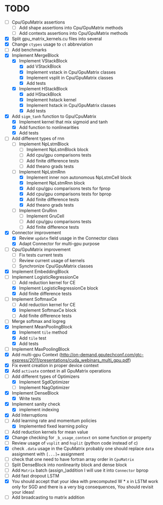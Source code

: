 # TODO

- [ ] Cpu/GpuMatrix assertions
    - [ ] Add shape assertions into Cpu/GpuMatrix methods
    - [ ] Add contexts assertions into Cpu/GpuMatrix methods
- [x] Split gpu_matrix_kernels.cu files into several
- [x] Change `ctypes` usage to `ct` abbreviation
- [ ] Add benchmarks
- [x] Implement MergeBlock
    - [x] Implement VStackBlock
        - [x] add VStackBlock
        - [x] Implement vstack in Cpu/GpuMatrix classes
        - [x] Implement vsplit in Cpu/GpuMatrix classes
        - [x] Add tests
    - [x] Implement HStackBlock
        - [x] add HStackBlock
        - [x] Implement hstack kernel
        - [x] Implement hstack in Cpu/GpuMatrix classes
        - [x] Add tests
- [x] Add `sigm_tanh` function to Gpu/CpuMatrix
    - [x] Implement kernel that mix sigmoid and tanh
    - [x] Add function to nonlinearities
    - [x] Add tests
- [ ] Add different types of rnn
    - [ ] Implement NpLstmBlock
        - [ ] Implement NpLstmBlock block
        - [ ] Add cpu/gpu comparisons tests
        - [ ] Add finite difference tests
        - [ ] Add theano grads tests
    - [ ] Implement NpLstmRnn
        - [x] Implement inner non autonomous NpLstmCell block
        - [x] Implement NpLstmRnn block
        - [x] Add cpu/gpu comparisons tests for fprop
        - [x] Add cpu/gpu comparisons tests for bprop
        - [x] Add finite difference tests
        - [x] Add theano grads tests
    - [ ] Implement GruRnn
        - [ ] Implement GruCell
        - [ ] Add cpu/gpu comparisons tests
        - [ ] Add finite difference tests     
- [x] Connector improvement
    - [x] Review `update` field usage in the Connector class
    - [x] Adapt Connector for multi-gpu purpose
- [ ] Cpu/GpuMatrix improvement    
    - [ ] Fix tests current tests
    - [ ] Review current usage of kernels
    - [ ] Synchronize Cpu/GpuMatrix classes
- [x] Implement EmbeddingBlock
- [ ] Implement LogisticRegressionCe
    - [ ] Add reduction kernel for CE
    - [x] Implement LogisticRegressionCe block
    - [x] Add finite difference tests
- [ ] Implement SoftmaxCe
    - [ ] Add reduction kernel for CE
    - [x] Implement SoftmaxCe block
    - [ ] Add finite difference tests   
- [ ] Merge softmax and logreg    
- [x] Implement MeanPoolingBlock
    - [x] Implement `tile` method
    - [x] Add `tile` test
    - [x] Add tests
- [ ] Implement MaxPoolingBlock
- [x] Add multi-gpu Context (http://on-demand.gputechconf.com/gtc-express/2011/presentations/cuda_webinars_multi_gpu.pdf)
- [x] Fix event creation in proper device context
- [x] Add `activate` context in all GpuMatrix operations
- [ ] Add different types of Optimizers
    - [x] Implement SgdOptimizer
    - [ ] Implement NagOptimizer
- [x] Implement DenseBlock
    - [x] Write tests    
- [x] Implement sanity check
    - [x] implement indexing
- [x] Add Interruptions
- [ ] Add learning rate and momentum policies
    - [x] Implemented fixed learning policy
- [ ] Add reduction kernels for mean value
- [x] Change checking for `_b_usage_context` on some function or property
- [ ] Review usage of `vsplit` and `hsplit` (python code instead of c) 
- [x] check `.data` usage in the CpuMatrix probably one should replace `data` assignment with `[...]=` assignment
- [ ] check that one need to have fortran array order in `CpuMatrix`
- [ ] Split DenseBlock into nonlinearity block and dense block
- [ ] Add `Matrix` batch (assign_)addition I will use it into `Connector` bprop
- [ ] Add fast dropout LSTM
- [x] You should accept that your idea with precomputed W * x in LSTM work only for SGD and there is a very big consequences, You should revisit your ideas!
- [ ] Add broadcasting to matrix addition